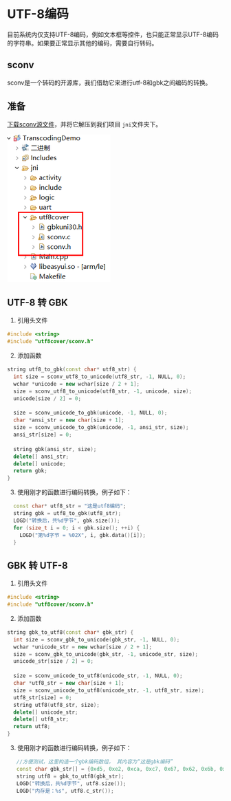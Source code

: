 # UTF-8编码
目前系统内仅支持UTF-8编码，例如文本框等控件，也只能正常显示UTF-8编码的字符串。如果要正常显示其他的编码，需要自行转码。

## sconv
  sconv是一个转码的开源库，我们借助它来进行utf-8和gbk之间编码的转换。

## 准备
[下载sconv源文件](https://docs.flythings.cn/src/utf8cover.rar)，并将它解压到我们项目 `jni`文件夹下。   

  ![](assets/transcoding.png)
  

## UTF-8 转 GBK
1. 引用头文件  
  ```c++
  #include <string>
  #include "utf8cover/sconv.h"
  ```

2. 添加函数  
  ```c++
  string utf8_to_gbk(const char* utf8_str) {
    int size = sconv_utf8_to_unicode(utf8_str, -1, NULL, 0);
    wchar *unicode = new wchar[size / 2 + 1];
    size = sconv_utf8_to_unicode(utf8_str, -1, unicode, size);
    unicode[size / 2] = 0;
  
    size = sconv_unicode_to_gbk(unicode, -1, NULL, 0);
    char *ansi_str = new char[size + 1];
    size = sconv_unicode_to_gbk(unicode, -1, ansi_str, size);
    ansi_str[size] = 0;
  
    string gbk(ansi_str, size);
    delete[] ansi_str;
    delete[] unicode;
    return gbk;
  }
  ```
3. 使用刚才的函数进行编码转换，例子如下：
 ```c++
   const char* utf8_str = "这是utf8编码";
   string gbk = utf8_to_gbk(utf8_str);
   LOGD("转换后，共%d字节", gbk.size());
   for (size_t i = 0; i < gbk.size(); ++i) {
     LOGD("第%d字节 = %02X", i, gbk.data()[i]);
   }
 ```


## GBK 转 UTF-8
1. 引用头文件  
  ```c++
  #include <string>
  #include "utf8cover/sconv.h"
  ```

2. 添加函数  
  ```c++
  string gbk_to_utf8(const char* gbk_str) {
    int size = sconv_gbk_to_unicode(gbk_str, -1, NULL, 0);
    wchar *unicode_str = new wchar[size / 2 + 1];
    size = sconv_gbk_to_unicode(gbk_str, -1, unicode_str, size);
    unicode_str[size / 2] = 0;
  
    size = sconv_unicode_to_utf8(unicode_str, -1, NULL, 0);
    char *utf8_str = new char[size + 1];
    size = sconv_unicode_to_utf8(unicode_str, -1, utf8_str, size);
    utf8_str[size] = 0;
    string utf8(utf8_str, size);
    delete[] unicode_str;
    delete[] utf8_str;
    return utf8;
  }
  ```
3. 使用刚才的函数进行编码转换，例子如下：
```c++
   //方便测试，这里构造一个gbk编码数组， 其内容为“这是gbk编码”
   const char gbk_str[] = {0xd5, 0xe2, 0xca, 0xc7, 0x67, 0x62, 0x6b, 0xb1, 0xe0, 0xc2, 0xeb,0};
   string utf8 = gbk_to_utf8(gbk_str);
   LOGD("转换后，共%d字节", utf8.size());
   LOGD("内存是：%s", utf8.c_str());
```